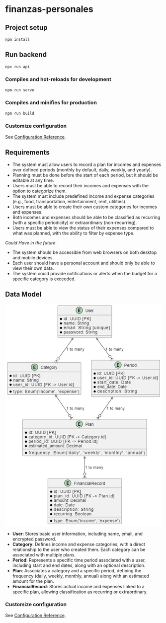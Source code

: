 # finanzas-personales

## Project setup
```
npm install
```

## Run backend
```
npx run api
```

### Compiles and hot-reloads for development
```
npm run serve
```

### Compiles and minifies for production
```
npm run build
```

### Customize configuration
See [Configuration Reference](https://cli.vuejs.org/config/).

## Requirements
- The system must allow users to record a plan for incomes and expenses over defined periods (monthly by default, daily, weekly, and yearly).
- Planning must be done before the start of each period, but it should be editable at any time.
- Users must be able to record their incomes and expenses with the option to categorize them.
- The system must include predefined income and expense categories (e.g., food, transportation, entertainment, rent, utilities).
- Users must be able to create their own custom categories for incomes and expenses.
- Both incomes and expenses should be able to be classified as recurring (with a specific periodicity) or extraordinary (non-recurring).
- Users must be able to view the status of their expenses compared to what was planned, with the ability to filter by expense type.

*Could Have in the future*:
- The system should be accessible from web browsers on both desktop and mobile devices.
- Each user should have a personal account and should only be able to view their own data.
- The system could provide notifications or alerts when the budget for a specific category is exceeded.

## Data Model

![Diagram](./personal-finance.png)

- **User**: Stores basic user information, including name, email, and encrypted password.
- **Category**: Defines income and expense categories, with a direct relationship to the user who created them. Each category can be associated with multiple plans.
- **Period**: Represents a specific time period associated with a user, including start and end dates, along with an optional description.
- **Plan**: Associates a category and a specific period, defining the frequency (daily, weekly, monthly, annual) along with an estimated amount for the plan.
- **FinancialRecord**: Stores actual income and expenses linked to a specific plan, allowing classification as recurring or extraordinary.

### Customize configuration
See [Configuration Reference](https://cli.vuejs.org/config/).
